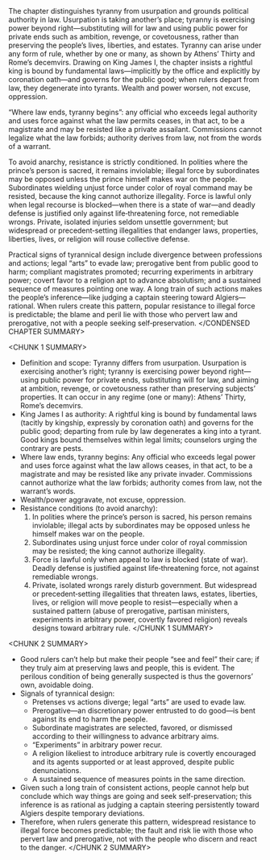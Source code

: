 <CONDENSED CHAPTER SUMMARY>
The chapter distinguishes tyranny from usurpation and grounds political authority in law. Usurpation is taking another’s place; tyranny is exercising power beyond right—substituting will for law and using public power for private ends such as ambition, revenge, or covetousness, rather than preserving the people’s lives, liberties, and estates. Tyranny can arise under any form of rule, whether by one or many, as shown by Athens’ Thirty and Rome’s decemvirs. Drawing on King James I, the chapter insists a rightful king is bound by fundamental laws—implicitly by the office and explicitly by coronation oath—and governs for the public good; when rulers depart from law, they degenerate into tyrants. Wealth and power worsen, not excuse, oppression.

“Where law ends, tyranny begins”: any official who exceeds legal authority and uses force against what the law permits ceases, in that act, to be a magistrate and may be resisted like a private assailant. Commissions cannot legalize what the law forbids; authority derives from law, not from the words of a warrant.

To avoid anarchy, resistance is strictly conditioned. In polities where the prince’s person is sacred, it remains inviolable; illegal force by subordinates may be opposed unless the prince himself makes war on the people. Subordinates wielding unjust force under color of royal command may be resisted, because the king cannot authorize illegality. Force is lawful only when legal recourse is blocked—when there is a state of war—and deadly defense is justified only against life‑threatening force, not remediable wrongs. Private, isolated injuries seldom unsettle government; but widespread or precedent‑setting illegalities that endanger laws, properties, liberties, lives, or religion will rouse collective defense.

Practical signs of tyrannical design include divergence between professions and actions; legal “arts” to evade law; prerogative bent from public good to harm; compliant magistrates promoted; recurring experiments in arbitrary power; covert favor to a religion apt to advance absolutism; and a sustained sequence of measures pointing one way. A long train of such actions makes the people’s inference—like judging a captain steering toward Algiers—rational. When rulers create this pattern, popular resistance to illegal force is predictable; the blame and peril lie with those who pervert law and prerogative, not with a people seeking self‑preservation.
</CONDENSED CHAPTER SUMMARY>

<CHUNK 1 SUMMARY>
- Definition and scope: Tyranny differs from usurpation. Usurpation is exercising another’s right; tyranny is exercising power beyond right—using public power for private ends, substituting will for law, and aiming at ambition, revenge, or covetousness rather than preserving subjects’ properties. It can occur in any regime (one or many): Athens’ Thirty, Rome’s decemvirs.
- King James I as authority: A rightful king is bound by fundamental laws (tacitly by kingship, expressly by coronation oath) and governs for the public good; departing from rule by law degenerates a king into a tyrant. Good kings bound themselves within legal limits; counselors urging the contrary are pests.
- Where law ends, tyranny begins: Any official who exceeds legal power and uses force against what the law allows ceases, in that act, to be a magistrate and may be resisted like any private invader. Commissions cannot authorize what the law forbids; authority comes from law, not the warrant’s words.
- Wealth/power aggravate, not excuse, oppression.
- Resistance conditions (to avoid anarchy):
  1) In polities where the prince’s person is sacred, his person remains inviolable; illegal acts by subordinates may be opposed unless he himself makes war on the people.
  2) Subordinates using unjust force under color of royal commission may be resisted; the king cannot authorize illegality.
  3) Force is lawful only when appeal to law is blocked (state of war). Deadly defense is justified against life‑threatening force, not against remediable wrongs.
  4) Private, isolated wrongs rarely disturb government. But widespread or precedent‑setting illegalities that threaten laws, estates, liberties, lives, or religion will move people to resist—especially when a sustained pattern (abuse of prerogative, partisan ministers, experiments in arbitrary power, covertly favored religion) reveals designs toward arbitrary rule.
</CHUNK 1 SUMMARY>

<CHUNK 2 SUMMARY>
- Good rulers can’t help but make their people “see and feel” their care; if they truly aim at preserving laws and people, this is evident. The perilous condition of being generally suspected is thus the governors’ own, avoidable doing.
- Signals of tyrannical design: 
  - Pretenses vs actions diverge; legal “arts” are used to evade law.
  - Prerogative—an discretionary power entrusted to do good—is bent against its end to harm the people.
  - Subordinate magistrates are selected, favored, or dismissed according to their willingness to advance arbitrary aims.
  - “Experiments” in arbitrary power recur.
  - A religion likeliest to introduce arbitrary rule is covertly encouraged and its agents supported or at least approved, despite public denunciations.
  - A sustained sequence of measures points in the same direction.
- Given such a long train of consistent actions, people cannot help but conclude which way things are going and seek self-preservation; this inference is as rational as judging a captain steering persistently toward Algiers despite temporary deviations.
- Therefore, when rulers generate this pattern, widespread resistance to illegal force becomes predictable; the fault and risk lie with those who pervert law and prerogative, not with the people who discern and react to the danger.
</CHUNK 2 SUMMARY>